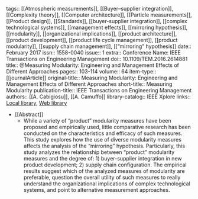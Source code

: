 tags:: [[Atmospheric measurements]], [[Buyer–supplier integration]], [[Complexity theory]], [[Computer architecture]], [[Particle measurements]], [[Product design]], [[Standards]], [[buyer-supplier integration]], [[complex technological systems]], [[management effects]], [[mirroring hypothesis]], [[modularity]], [[organizational implications]], [[product architecture]], [[product development]], [[product life cycle management]], [[product modularity]], [[supply chain management]], [[“mirroring” hypothesis]]
date:: February 2017
issn:: 1558-0040
issue:: 1
extra:: Conference Name: IEEE Transactions on Engineering Management
doi:: 10.1109/TEM.2016.2614881
title:: @Measuring Modularity: Engineering and Management Effects of Different Approaches
pages:: 103-114
volume:: 64
item-type:: [[journalArticle]]
original-title:: Measuring Modularity: Engineering and Management Effects of Different Approaches
short-title:: Measuring Modularity
publication-title:: IEEE Transactions on Engineering Management
authors:: [[A. Cabigiosu]], [[A. Camuffo]]
library-catalog:: IEEE Xplore
links:: [Local library](zotero://select/library/items/BMRNW7JF), [Web library](https://www.zotero.org/users/6520516/items/BMRNW7JF)

- [[Abstract]]
	- While a variety of “product” modularity measures have been proposed and empirically used, little comparative research has been conducted on the characteristics and efficacy of such measures. This study explores how the use of diverse modularity measures affects the analysis of the “mirroring” hypothesis. Particularly, this study analyzes the relationship between “product” modularity measures and the degree of: 1) buyer-supplier integration in new product development; 2) supply chain configuration. The empirical results suggest which of the analyzed measures of modularity are preferable, question the overall utility of such measures to really understand the organizational implications of complex technological systems, and point to alternative measurement approaches.
